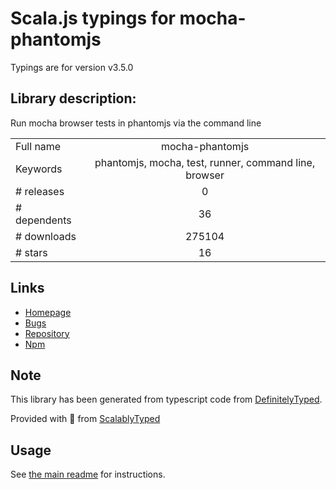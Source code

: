 
# Scala.js typings for mocha-phantomjs

Typings are for version v3.5.0

## Library description:
Run mocha browser tests in phantomjs via the command line

|                    |                 |
| ------------------ | :-------------: |
| Full name          | mocha-phantomjs |
| Keywords           | phantomjs, mocha, test, runner, command line, browser |
| # releases         | 0 |
| # dependents       | 36 |
| # downloads        | 275104 |
| # stars            | 16 |

## Links
- [Homepage](https://github.com/nathanboktae/mocha-phantomjs#readme)
- [Bugs](http://github.com/nathanboktae/mocha-phantomjs/issues)
- [Repository](https://github.com/nathanboktae/mocha-phantomjs)
- [Npm](https://www.npmjs.com/package/mocha-phantomjs)
    


## Note
This library has been generated from typescript code from [DefinitelyTyped](https://definitelytyped.org).

Provided with :purple_heart: from [ScalablyTyped](https://github.com/oyvindberg/ScalablyTyped)

## Usage
See [the main readme](../../readme.md) for instructions.


